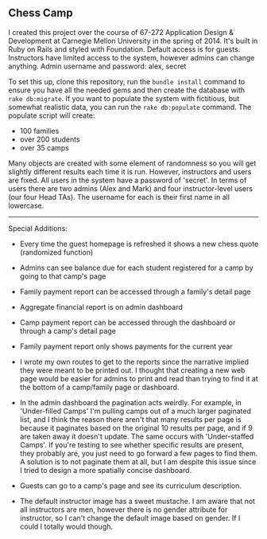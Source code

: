 ## Chess Camp ##

I created this project over the course of 67-272 Application Design & Development at Carnegie Mellon University in the spring of 2014. It's built in Ruby on Rails and styled with Foundation. Default access is for guests. Instructors have limited access to the system, however admins can change anything. Admin username and password: alex, secret

To set this up, clone this repository, run the `bundle install` command to ensure you have all the needed gems and then create the database with `rake db:migrate`.  If you want to populate the system with fictitious, but somewhat realistic data, you can run the `rake db:populate` command.  The populate script will create:
- 100 families
- over 200 students
- over 35 camps

Many objects are created with some element of randomness so you will get slightly different results each time it is run.  However, instructors and users are fixed.  All users in the system have a password of 'secret'.  In terms of users there are two admins (Alex and Mark) and four instructor-level users (our four Head TAs).  The username for each is their first name in all lowercase.

---------------------------------------------------------------------------------------------------
Special Additions:

+ Every time the guest homepage is refreshed it shows a new chess quote (randomized function)

+ Admins can see balance due for each student registered for a camp by going to that camp's page
+ Family payment report can be accessed through a family's detail page
+ Aggregate financial report is on admin dashboard
+ Camp payment report can be accessed through the dashboard or through a camp's detail page
+ Family payment report only shows payments for the current year

+ I wrote my own routes to get to the reports since the narrative implied they were meant to be printed out. I thought that creating a new web page would be easier for admins to print and read than trying to find it at the bottom of a camp/family page or dashboard.

- In the admin dashboard the pagination acts weirdly. For example, in 'Under-filled Camps' I'm pulling camps out of a much larger paginated list, and I think the reason there aren't that many results per page is because it paginates based on the original 10 results per page, and if 9 are taken away it doesn't update.
  The same occurs with 'Under-staffed Camps'. If you're testing to see whether specific results are present, they probably are, you just need to go forward a few pages to find them.
  A solution is to not paginate them at all, but I am despite this issue since I tried to design a more spatially concise dashboard.

+ Guests can go to a camp's page and see its curriculum description.

+ The default instructor image has a sweet mustache. I am aware that not all instructors are men, however there is no gender attribute for instructor, so I can't change the default image based on gender. If I could I totally would though.


